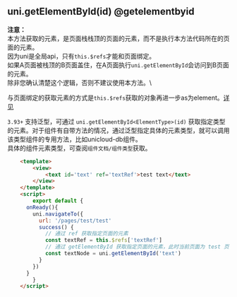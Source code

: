 ## uni.getElementById(id) @getelementbyid

<!-- UTSAPIJSON.getElementById.description -->

**注意：** \
本方法获取的元素，是页面栈栈顶的页面的元素，而不是执行本方法代码所在的页面的元素。\
因为uni是全局api，只有`this.$refs`才能和页面绑定。\
如果A页面被栈顶的B页面盖住，在A页面执行`uni.getElementById`会访问到B页面的元素。\
除非您确认清楚这个逻辑，否则不建议使用本方法。\

与页面绑定的获取元素的方式是`this.$refs`获取的对象再进一步as为element。[详见](../tutorial/idref.md#ref方式)

<!-- UTSAPIJSON.getElementById.param -->

`3.93+` 支持泛型，可通过 `uni.getElementById<ElementType>(id)` 获取指定类型的元素。对于组件有自带方法的情况，通过泛型指定具体的元素类型，就可以调用该类型组件的专用方法，比如unicloud-db组件。\
具体的组件元素类型，可查阅`组件文档/组件类型`获取。

```html
	<template>
		<view>
			<text id='text' ref='textRef'>test text</text>
		</view>
	</template>
	<script>
		export default {
      onReady(){
        uni.navigateTo({
          url: '/pages/test/test'
          success() {
            // 通过 ref 获取指定页面的元素
            const textRef = this.$refs['textRef']
            // 通过 getElementById 获取指定页面的元素，此时当前页面为 test 页面，所以获取不到 #text 元素
            const textNode = uni.getElementById('text')
          }
        })
      }
		}
	</script>
```

<!-- UTSAPIJSON.getElementById.returnValue -->

<!-- UTSAPIJSON.getElementById.example -->

<!-- UTSAPIJSON.getElementById.compatibility -->

<!-- UTSAPIJSON.getElementById.tutorial -->

<!-- UTSAPIJSON.get-element.example -->

<!-- UTSAPIJSON.general_type.name -->

<!-- UTSAPIJSON.general_type.param -->
